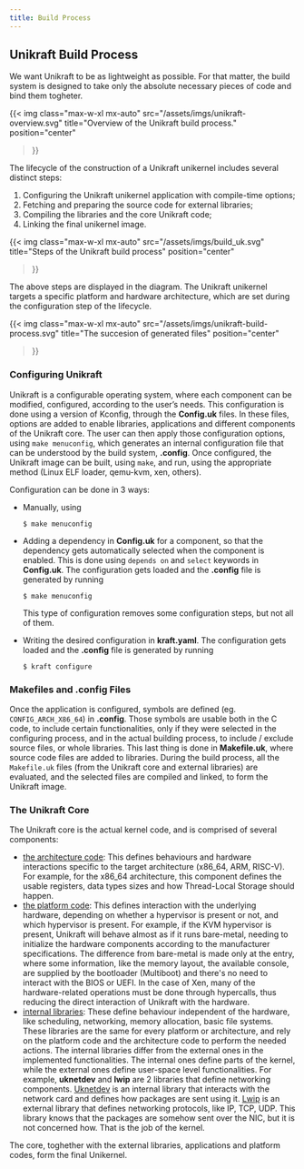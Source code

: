 ```yaml
---
title: Build Process
---
```


## Unikraft Build Process

We want Unikraft to be as lightweight as possible.
For that matter, the build system is designed to take only the absolute necessary pieces of code and bind them togheter.

{{< img
  class="max-w-xl mx-auto"
  src="/assets/imgs/unikraft-overview.svg"
  title="Overview of the Unikraft build process."
  position="center"
>}}

The lifecycle of the construction of a Unikraft unikernel includes several distinct steps:

1. Configuring the Unikraft unikernel application with compile-time options;
1. Fetching and preparing the source code for external libraries;
1. Compiling the libraries and the core Unikraft code;
1. Linking the final unikernel image.

{{< img
  class="max-w-xl mx-auto"
  src="/assets/imgs/build_uk.svg"
  title="Steps of the Unikraft build process"
  position="center"
>}}

The above steps are displayed in the diagram.
The Unikraft unikernel targets a specific platform and hardware architecture, which are set during the configuration step of the lifecycle.

{{< img
  class="max-w-xl mx-auto"
  src="/assets/imgs/unikraft-build-process.svg"
  title="The succesion of generated files"
  position="center"
>}}

### Configuring Unikraft

Unikraft is a configurable operating system, where each component can be modified, configured, according to the user’s needs.
This configuration is done using a version of Kconfig, through the **Config.uk** files.
In these files, options are added to enable libraries, applications and different components of the Unikraft core.
The user can then apply those configuration options, using `make menuconfig`, which generates an internal configuration file that can be understood by the build system, **.config**.
Once configured, the Unikraft image can be built, using `make`, and run, using the appropriate method (Linux ELF loader, qemu-kvm, xen, others).

Configuration can be done in 3 ways:

* Manually, using

  ```
  $ make menuconfig
  ```

* Adding a dependency in **Config.uk** for a component, so that the dependency gets automatically selected when the component is enabled.
  This is done using `depends on` and `select` keywords in **Config.uk**.
  The configuration gets loaded and the **.config** file is generated by running

  ```
  $ make menuconfig
  ```

  This type of configuration removes some configuration steps, but not all of them.

* Writing the desired configuration in **kraft.yaml**.
  The configuration gets loaded and the **.config** file is generated by running

  ```
  $ kraft configure
  ```

### Makefiles and .config Files

Once the application is configured, symbols are defined (eg. `CONFIG_ARCH_X86_64`) in **.config**.
Those symbols are usable both in the C code, to include certain functionalities, only if they were selected in the configuring process, and in the actual building process, to include / exclude source files, or whole libraries.
This last thing is done in **Makefile.uk**, where source code files are added to libraries.
During the build process, all the `Makefile.uk` files (from the Unikraft core and external libraries) are evaluated, and the selected files are compiled and linked, to form the Unikraft image.

### The Unikraft Core

The Unikraft core is the actual kernel code, and is comprised of several components:

* [the architecture code](https://github.com/unikraft/unikraft/tree/staging/arch):
  This defines behaviours and hardware interactions specific to the target architecture (x86_64, ARM, RISC-V).
  For example, for the x86_64 architecture, this component defines the usable registers, data types sizes and how Thread-Local Storage should happen.
* [the platform code](https://github.com/unikraft/unikraft/tree/staging/plat):
  This defines interaction with the underlying hardware, depending on whether a hypervisor is present or not, and which hypervisor is present.
  For example, if the KVM hypervisor is present, Unikraft will behave almost as if it runs bare-metal, needing to initialize the hardware components according to the manufacturer specifications.
  The difference from bare-metal is made only at the entry, where some information, like the memory layout, the available console, are supplied by the bootloader (Multiboot) and there's no need to interact with the BIOS or UEFI.
  In the case of Xen, many of the hardware-related operations must be done through hypercalls, thus reducing the direct interaction of Unikraft with the hardware.
 * [internal libraries](https://github.com/unikraft/unikraft/tree/staging/lib):
  These define behaviour independent of the hardware, like scheduling, networking, memory allocation, basic file systems.
  These libraries are the same for every platform or architecture, and rely on the platform code and the architecture code to perform the needed actions.
  The internal libraries differ from the external ones in the implemented functionalities.
  The internal ones define parts of the kernel, while the external ones define user-space level functionalities.
  For example, **uknetdev** and **lwip** are 2 libraries that define networking components.
  [Uknetdev](https://github.com/unikraft/unikraft/tree/staging/lib/uknetdev) is an internal library that interacts with the network card and defines how packages are sent using it.
  [Lwip](https://github.com/unikraft/lib-lwip) is an external library that defines networking protocols, like IP, TCP, UDP.
  This library knows that the packages are somehow sent over the NIC, but it is not concerned how.
  That is the job of the kernel.

The core, toghether with the external libraries, applications and platform codes, form the final Unikernel.
